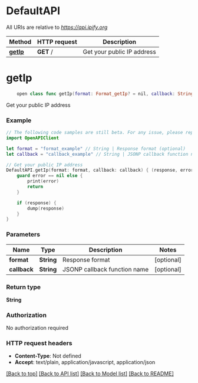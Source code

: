 # DefaultAPI

All URIs are relative to *https://api.ipify.org*

Method | HTTP request | Description
------------- | ------------- | -------------
[**getIp**](DefaultAPI.md#getip) | **GET** / | Get your public IP address


# **getIp**
```swift
    open class func getIp(format: Format_getIp? = nil, callback: String? = nil, completion: @escaping (_ data: String?, _ error: Error?) -> Void)
```

Get your public IP address

### Example
```swift
// The following code samples are still beta. For any issue, please report via http://github.com/OpenAPITools/openapi-generator/issues/new
import OpenAPIClient

let format = "format_example" // String | Response format (optional)
let callback = "callback_example" // String | JSONP callback function name (optional)

// Get your public IP address
DefaultAPI.getIp(format: format, callback: callback) { (response, error) in
    guard error == nil else {
        print(error)
        return
    }

    if (response) {
        dump(response)
    }
}
```

### Parameters

Name | Type | Description  | Notes
------------- | ------------- | ------------- | -------------
 **format** | **String** | Response format | [optional] 
 **callback** | **String** | JSONP callback function name | [optional] 

### Return type

**String**

### Authorization

No authorization required

### HTTP request headers

 - **Content-Type**: Not defined
 - **Accept**: text/plain, application/javascript, application/json

[[Back to top]](#) [[Back to API list]](../README.md#documentation-for-api-endpoints) [[Back to Model list]](../README.md#documentation-for-models) [[Back to README]](../README.md)

